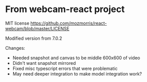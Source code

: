 # From webcam-react project

MIT license
https://github.com/mozmorris/react-webcam/blob/master/LICENSE

Modified version from 7.0.2

Changes:
- Needed snapshot and canvas to be middle 600x600 of video
- Didn't want snapshot mirrored
- Fixed misc typescript errors that were problematic
- May need deeper integration to make model integration work?

